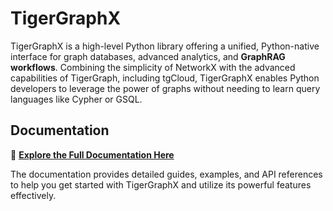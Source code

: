 # TigerGraphX

TigerGraphX is a high-level Python library offering a unified, Python-native interface for graph databases, advanced analytics, and **GraphRAG workflows**. Combining the simplicity of NetworkX with the advanced capabilities of TigerGraph, including tgCloud, TigerGraphX enables Python developers to leverage the power of graphs without needing to learn query languages like Cypher or GSQL.

## Documentation

📖 **[Explore the Full Documentation Here](https://tigergraph.github.io/tigergraphx/)**

The documentation provides detailed guides, examples, and API references to help you get started with TigerGraphX and utilize its powerful features effectively.
